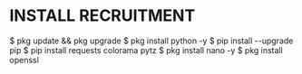 # INSTALL RECRUITMENT

$ pkg update && pkg upgrade
$ pkg install python -y
$ pip install --upgrade pip
$ pip install requests colorama pytz
$ pkg install nano -y
$ pkg install openssl
